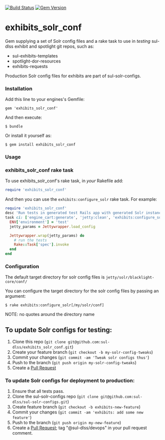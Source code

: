 [![Build Status](https://travis-ci.org/sul-dlss/exhibits_solr_conf.svg)](https://travis-ci.org/sul-dlss/exhibits_solr_conf) [![Gem Version](https://badge.fury.io/rb/exhibits_solr_conf.svg)](https://badge.fury.io/rb/exhibits_solr_conf)

# exhibits_solr_conf

Gem supplying a set of Solr config files and a rake task to use in *testing* sul-dlss exhibit and spotlight git repos, such as:

* sul-exhibits-templates
* spotlight-dor-resources
* exhibits-requests

Production Solr config files for exhibits are part of sul-solr-configs.

### Installation

Add this line to your engines's Gemfile:

    gem 'exhibits_solr_conf'

And then execute:

    $ bundle

Or install it yourself as:

    $ gem install exhibits_solr_conf

### Usage

### exhibits_solr_conf rake task

To use exhibits_solr_conf's rake task, in *your* Rakefile add:

```ruby
require 'exhibits_solr_conf'
```

And then you can use the ```exhibits:configure_solr``` rake task. For example:

```ruby
require 'exhibits_solr_conf'
desc 'Run tests in generated test Rails app with generated Solr instance running'
task ci: ['engine_cart:generate', 'jetty:clean', 'exhibits:configure_solr'] do
  ENV['environment'] = 'test'
  jetty_params = Jettywrapper.load_config

  Jettywrapper.wrap(jetty_params) do
    # run the tests
    Rake::Task['spec'].invoke
  end
end
```

### Configuration

The default target directory for solr config files is ```jetty/solr/blacklight-core/conf/```

You can configure the target directory for the solr config files by passing an argument:

    $ rake exhibits:configure_solr[/my/solr/conf]

NOTE:  no quotes around the directory name

## To update Solr configs for testing:

1. Clone this repo (```git clone git@github.com:sul-dlss/exhibits_solr_conf.git```)
2. Create your feature branch (```git checkout -b my-solr-config-tweaks```)
3. Commit your changes (```git commit -am 'Tweak solr configs thus'```)
4. Push to the branch (```git push origin my-solr-config-tweaks```)
5. Create a [Pull Request](https://help.github.com/articles/using-pull-requests/)

### To update Solr configs for deployment to production:

1. Ensure that all tests pass.
2. Clone the sul-solr-configs repo (```git clone git@github.com:sul-dlss/sul-solr-configs.git```)
3. Create feature branch (```git checkout -b exhibits-new-feature```)
4. Commit your changes (```git commit -am 'exhibits: add some new feature'```)
5. Push to the branch (```git push origin my-new-feature```)
6. Create a [Pull Request](https://help.github.com/articles/using-pull-requests/);  tag "@sul-dlss/devops" in your pull request comment.